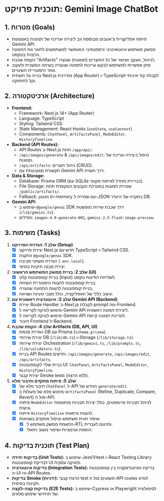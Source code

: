 # תוכנית פרויקט: Gemini Image ChatBot

## 1. מטרות (Goals)

*   פיתוח אפליקציית צ'אטבוט מבוססת ווב ליצירה ועריכה של תמונות באמצעות Gemini API.
*   ממשק משתמש אינטואיטיבי ורספונסיבי המאפשר למשתמשים לתאר את התמונה הרצויה בטקסט.
*   הקמת שכבת "Artifacts" לניהול, מעקב ושיפור של כל התוצרים (תמונות) שנוצרו.
*   מתן אפשרות למשתמש לבקש עריכות לתמונה שנוצרה בשיחה המשכית ולעקוב אחר היסטוריית השינויים.
*   בנייה על תשתית Next.js מודרנית (App Router) ו-TypeScript לקבלת קוד איכותי וקל לתחזוקה.

## 2. ארכיטקטורה (Architecture)

*   **Frontend:**
    *   Framework: Next.js 14+ (App Router)
    *   Language: TypeScript
    *   Styling: Tailwind CSS
    *   State Management: React Hooks (`useState`, `useContext`)
    *   Components: `ChatPanel`, `ArtifactsPanel`, `ModeEditor`, `HistoryTimeline`.
*   **Backend (API Routes):**
    *   API Routes ב-Next.js תחת `/app/api/`.
    *   `/api/images/generate` & `/api/images/edit`: טיפול ביצירה ועריכה של תמונות.
    *   `/api/artifacts`: ניהול תוצרים (CRUD).
    *   תקשורת מאובטחת עם Gemini API דרך השרת.
*   **Data & Storage:**
    *   Database: Prisma ORM (עם SQLite כברירת מחדל לפיתוח מקומי).
    *   File Storage: שמירת תמונות במערכת הקבצים המקומית תחת `/public/artifacts/`.
    *   Fallback: מנגנון In-memory עם שמירה ל-JSON במקרה של היעדר DB.
*   **Gemini API:**
    *   שימוש ב-`@google/genai` SDK דרך שכבת שירות מופשטת (`/lib/gemini.ts`).
    *   מודלים: `imagen-4.0-generate-001`, `gemini-2.5-flash-image-preview`.

## 3. משימות (Tasks)

1.  **שלב 1: הגדרת הפרויקט (Setup)**
    *   [x] יצירת פרויקט Next.js חדש עם TypeScript ו-Tailwind CSS.
    *   [x] התקנת `@google/genai` SDK.
    *   [x] הגדרת משתני סביבה (`.env.local`).
    *   [x] יצירת מבנה תיקיות בסיסי.

2.  **שלב 2: בניית ממשק המשתמש הראשוני (UI)**
    *   [x] בניית קומפוננטת קלט (Input) לשליחת הודעות טקסט.
    *   [x] בניית קומפוננטה להצגת היסטוריית השיחה.
    *   [x] בניית קומפוננטה להצגת התמונה שנוצרה.
    *   [x] עיצוב כללי של האפליקציה, כולל מצבי טעינה ושגיאה.

3.  **שלב 3: אינטגרציה ראשונית עם Gemini API (Backend)**
    *   [x] יצירת Route Handler ב-Next.js לקבלת prompt מה-Frontend.
    *   [x] מימוש לוגיקה לקריאה ל-Gemini API ליצירת תמונה ראשונית.
    *   [x] מימוש לוגיקה לקריאה ל-Gemini API לעריכת תמונה קיימת.
    *   [x] חיבור Frontend ל-Backend.

4.  **שלב 4: הקמת שכבת Artifacts (DB, API, UI)**
    *   [x] הגדרת סכמת DB עם Prisma (`schema.prisma`).
    *   [x] יצירת שירותי DB (`/lib/db.ts`) ו-Storage (`/lib/storage.ts`).
    *   [x] יצירת שירותי Orchestration (`/lib/gemini.ts`, `/lib/prompts.ts`, `/lib/validators.ts`).
    *   [x] בניית API Routes חדשים: `/api/images/generate`, `/api/images/edit`, `/api/artifacts`.
    *   [x] בניית שלד לקומפוננטות UI: `ChatPanel`, `ArtifactsPanel`, `ModeEditor`, `HistoryTimeline`.
    *   [x] יצירת קבצי Smoke tests (ללא הרצה).

5.  **שלב 5: פיתוח מתקדם וחיבור מלא**
    *   [x] חיבור מלא של `ChatPanel` ל-API החדש של `generate/edit`.
    *   [x] מימוש מלא של פעולות ב-`ArtifactsPanel` (Refine, Duplicate, Compare, Revert) מול ה-API.
    *   [x] פיתוח `ModeEditor` לניהול תבניות פרומפטים, כולל יצירת תבניות מותאמות אישית.
    *   [x] פיתוח `HistoryTimeline` להצגת גרסאות.
    *   [x] שיפור חווית משתמש וטיפול מתקדם בשגיאות.
        *   [x] התאמת ממשק משתמש ל-RTL ותרגום לעברית.
        *   [x] הוספת אנימציות ושיפור משוב ויזואלי.

## 4. תוכנית בדיקות (Test Plan)

*   **בדיקות יחידה (Unit Tests):** שימוש ב-Jest/Vitest ו-React Testing Library לבדיקת קומפוננטות UI ולוגיקה עסקית.
*   **בדיקות אינטגרציה (Integration Tests):** בדיקת האינטראקציה בין קומפוננטות ה-UI וה-API Routes.
*   **בדיקות Smoke (ידניות):** הרצת קבצי test פשוטים מול ה-API routes לוודא תקינות בסיסית.
*   **בדיקות קצה-לקצה (E2E Tests):** שימוש ב-Cypress או Playwright לסימולציה של תרחישי שימוש מלאים.